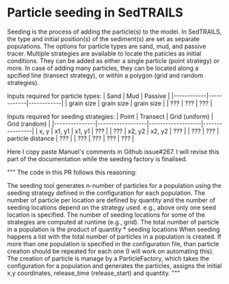 # Particle seeding in SedTRAILS

Seeding is the process of adding the particle(s) to the model. In SedTRAILS, the type and initial position(s) of the sediment(s) are set as separate populations. The options for particle types are sand, mud, and passive tracer. Multiple strategies are available to locate the paticles as initial conditions. They can be added as either a single particle (point strategy) or more. In case of adding many particles, they can be located along a spcified line (transect strategy), or within a polygon (grid and random strategies). 

Inputs required for particle types:
| Sand       | Mud        | Passive    |
|------------|------------|------------|
| grain size | grain size | grain size |
| ???        | ???        | ???        |


Inputs required for seeding strategies:
| Point         | Transect         | Grid (uniform)    | Grid (random)  |
|---------------|------------------|-------------------|----------------|
| x, y          | x1, y1           | x1, y1            | ???            |
| ???           | x2, y2           | x2, y2            | ???            | 
| ???           | ???              | particle distance | ???            | 
| ???           | ???              | ???               | ???            | 


Here I copy paste Manuel's comments in Github issue#267. I will revise this part of the documentation while the seeding factory is finalised.

"""
The code in this PR follows this reasoning:

The seeding tool generates n-number of particles for a population using the seeding strategy defined in the configuration for each population.
The number of particle per location are defined by quantity and the number of seeding locations depend on the strategy used. e.g., above only one seed location is specified. The number of seeding locations for some of the strategies are computed at runtime (e.g., grid).
The total number of particle in a population is the product of quantity * seeding locations
When seeding happens a list with the total number of particles in a population is created. If more than one population is specified in the configuration file, than particle creation should be repeated for each one (I will work on automating this). The creation of particle is manage by a ParticleFactory, which takes the configuration for a population and generates the particles, assigns the initial x,y coordinates, release_time (release_start) and quantity.
"""